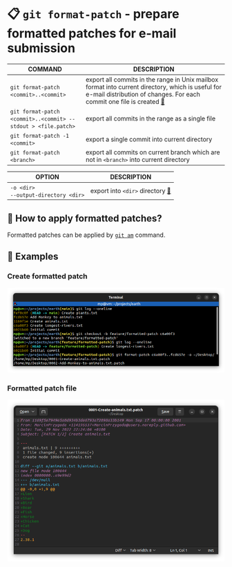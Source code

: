 # 📋 `git format-patch` - prepare formatted patches for e-mail submission

| COMMAND                                                       | DESCRIPTION                                                                                                                                                                                         |
| ------------------------------------------------------------- | --------------------------------------------------------------------------------------------------------------------------------------------------------------------------------------------------- |
| `git format-patch <commit>..<commit>`                         | export all commits in the range in Unix mailbox format into current directory, which is useful for e-mail distribution of changes. For each commit one file is created [🔗](#create-formatted-patch) |
| `git format-patch <commit>..<commit> --stdout > <file.patch>` | export all commits in the range as a single file                                                                                                                                                    |
| `git format-patch -1 <commit>`                                | export a single commit into current directory                                                                                                                                                       |
| `git format-patch <branch>`                                   | export all commits on current branch which are not in `<branch>` into current directory                                                                                                             |

| OPTION                                     | DESCRIPTION                                                |
| ------------------------------------------ | ---------------------------------------------------------- |
| `-o <dir>`<br />`--output-directory <dir>` | export into `<dir>` directory [🔗](#create-formatted-patch) |

## 📌 How to apply formatted patches?

Formatted patches can be applied by [`git am`](GIT-AM.md) command.

## 📌 Examples

### Create formatted patch

![](images/git-format-patch.png)

### Formatted patch file

![](images/git-format-patch-file.png)